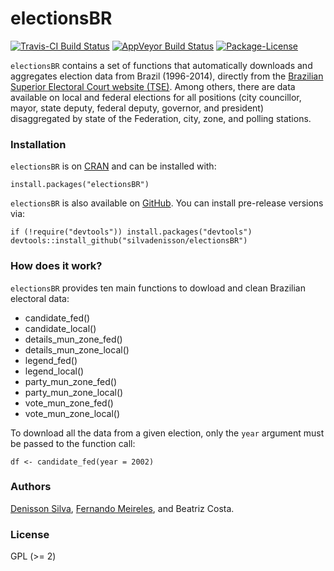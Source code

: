 electionsBR
=====

[![Travis-CI Build Status](https://travis-ci.org/silvadenisson/electionsBR.svg?branch=master)](https://travis-ci.org/silvadenisson/electionsBR) [![AppVeyor Build Status](https://ci.appveyor.com/api/projects/status/github/silvadenisson/electionsBR?branch=master&svg=true)](https://ci.appveyor.com/project/silvadenisson/electionsBR) [![Package-License](https://img.shields.io/badge/license-GPL%20%28%3E=%202%29-brightgreen.svg?style=flat)](http://www.gnu.org/licenses/gpl-2.0.html)

`electionsBR` contains a set of functions that automatically downloads and aggregates
election data from Brazil (1996-2014), directly from the [Brazilian Superior Electoral Court website (TSE)](http://www.tse.jus.br/eleicoes/estatisticas/repositorio-de-dados-eleitorais).
Among others, there are data available on local and federal elections for all positions (city councillor, mayor, state deputy, federal deputy, governor, and president) disaggregated by state of the Federation, city, zone, and polling stations.

### Installation

`electionsBR` is on [CRAN]() and can be installed with:

``` {.r}
install.packages("electionsBR")
```

`electionsBR` is also available on [GitHub](https://github.com/). You can install pre-release versions via:

``` {.r}
if (!require("devtools")) install.packages("devtools")
devtools::install_github("silvadenisson/electionsBR")
```

### How does it work?

`electionsBR` provides ten main functions to dowload and clean Brazilian electoral data:

* candidate_fed()
* candidate_local()
* details_mun_zone_fed()
* details_mun_zone_local()
* legend_fed()
* legend_local()
* party_mun_zone_fed()
* party_mun_zone_local()
* vote_mun_zone_fed()
* vote_mun_zone_local()

To download all the data from a given election, only the `year` argument must be passed to the function call:

``` {.r}
df <- candidate_fed(year = 2002)
```

### Authors

[Denisson Silva](http://denissonsilva.com), [Fernando Meireles](http://fmeireles.com), and Beatriz Costa.

### License

GPL (>= 2)

